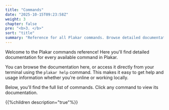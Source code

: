 ```yaml
---
title: "Commands"
date: "2025-10-15T09:23:58Z"
weight: 3
chapter: false
pre: "<b>3. </b>"
sort: "title"
summary: "Reference for all Plakar commands. Browse detailed documentation for each command, including usage, options, and examples. Access help online or directly from your terminal."
---
```


Welcome to the Plakar commands reference! Here you'll find detailed documentation for every available command in Plakar.

You can browse the documentation here, or access it directly from your terminal using the `plakar help` command. This makes it easy to get help and usage information whether you're online or working locally.

Below, you'll find the full list of commands. Click any command to view its documentation.


{{%children description="true"%}}
